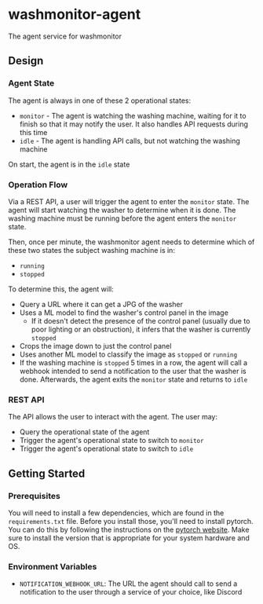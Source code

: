 # washmonitor-agent

The agent service for washmonitor

## Design

### Agent State

The agent is always in one of these 2 operational states:

- `monitor` - The agent is watching the washing machine, waiting for it to finish so that it may notify the user. It also handles API requests during this time
- `idle` - The agent is handling API calls, but not watching the washing machine

On start, the agent is in the `idle` state

### Operation Flow

Via a REST API, a user will trigger the agent to enter the `monitor` state. The agent will start watching the washer to determine when it is done. 
The washing machine must be running before the agent enters the `monitor` state.

Then, once per minute, the washmonitor agent needs to determine which of these two states the subject washing machine is in:

- `running`
- `stopped`

To determine this, the agent will:

- Query a URL where it can get a JPG of the washer
- Uses a ML model to find the washer's control panel in the image
    - If it doesn't detect the presence of the control panel (usually due to poor lighting or an obstruction), it infers that the washer is currently `stopped`
- Crops the image down to just the control panel
- Uses another ML model to classify the image as `stopped` or `running`
- If the washing machine is `stopped` 5 times in a row, the agent will call a webhook intended to send a notification to the user that the washer is done. Afterwards, the agent exits the `monitor` state and returns to `idle`

### REST API

The API allows the user to interact with the agent. The user may:

- Query the operational state of the agent
- Trigger the agent's operational state to switch to `monitor`
- Trigger the agent's operational state to switch to `idle`

## Getting Started

### Prerequisites

You will need to install a few dependencies, which are found in the `requirements.txt` file. Before you install those, you'll need to install pytorch. You can do this by following the instructions on the [pytorch website](https://pytorch.org/get-started/locally/). Make sure to install the version that is appropriate for your system hardware and OS. 

### Environment Variables

- `NOTIFICATION_WEBHOOK_URL`: The URL the agent should call to send a notification to the user through a service of your choice, like Discord

